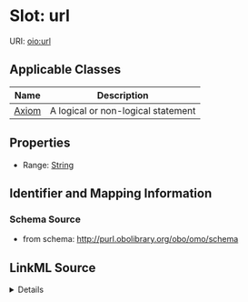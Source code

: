 # Slot: url

URI: [oio:url](http://www.geneontology.org/formats/oboInOwl#url)



<!-- no inheritance hierarchy -->




## Applicable Classes

| Name | Description |
| --- | --- |
[Axiom](Axiom.md) | A logical or non-logical statement






## Properties

* Range: [String](String.md)







## Identifier and Mapping Information







### Schema Source


* from schema: http://purl.obolibrary.org/obo/omo/schema




## LinkML Source

<details>
```yaml
name: url
deprecated: deprecated oboInOwl property
from_schema: http://purl.obolibrary.org/obo/omo/schema
rank: 1000
slot_uri: oio:url
alias: url
domain_of:
- Axiom
range: string

```
</details>